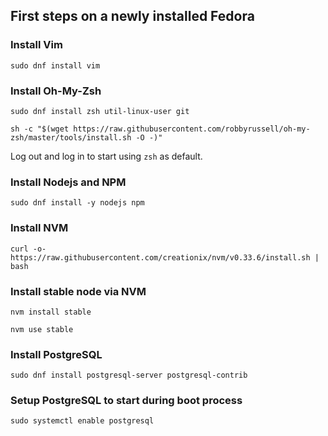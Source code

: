 ## First steps on a newly installed Fedora

### Install Vim
`sudo dnf install vim`

### Install Oh-My-Zsh

`sudo dnf install zsh util-linux-user git`

`sh -c "$(wget https://raw.githubusercontent.com/robbyrussell/oh-my-zsh/master/tools/install.sh -O -)"`

Log out and log in to start using `zsh` as default.

### Install Nodejs and NPM

`sudo dnf install -y nodejs npm`

### Install NVM

`curl -o- https://raw.githubusercontent.com/creationix/nvm/v0.33.6/install.sh | bash`

### Install stable node via NVM

`nvm install stable`

`nvm use stable`

### Install PostgreSQL

`sudo dnf install postgresql-server postgresql-contrib`

### Setup PostgreSQL to start during boot process

`sudo systemctl enable postgresql`
